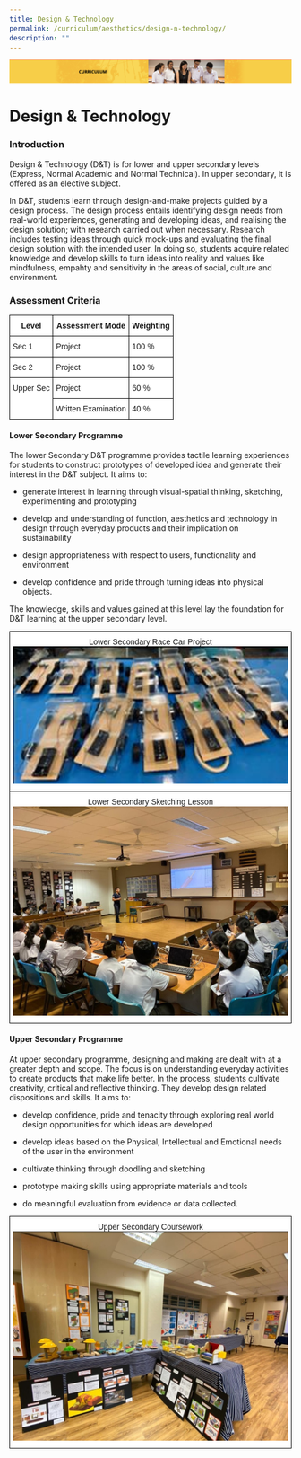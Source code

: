 ```yaml
---
title: Design & Technology
permalink: /curriculum/aesthetics/design-n-technology/
description: ""
---
```

![](/images/Curriculum.png)

Design & Technology
===================

### Introduction

Design & Technology (D&T) is for lower and upper secondary levels (Express, Normal Academic and Normal Technical). In upper secondary, it is offered as an elective subject.

  

In D&T, students learn through design-and-make projects guided by a design process. The design process entails identifying design needs from real-world experiences, generating and developing ideas, and realising the design solution; with research carried out when necessary. Research includes testing ideas through quick mock-ups and evaluating the final design solution with the intended user. In doing so, students acquire related knowledge and develop skills to turn ideas into reality and values like mindfulness, empahty and sensitivity in the areas of social, culture and environment.

### Assessment Criteria

<style type="text/css">
.tg  {border-collapse:collapse;border-spacing:0;}
.tg td{border-color:black;border-style:solid;border-width:1px;font-family:Arial, sans-serif;font-size:14px;
  overflow:hidden;padding:10px 5px;word-break:normal;}
.tg th{border-color:black;border-style:solid;border-width:1px;font-family:Arial, sans-serif;font-size:14px;
  font-weight:normal;overflow:hidden;padding:10px 5px;word-break:normal;}
.tg .tg-9hzb{background-color:#FFF;font-weight:bold;text-align:center;vertical-align:top}
.tg .tg-dgl5{background-color:#FFF;font-weight:bold;text-align:left;vertical-align:top}
.tg .tg-ktyi{background-color:#FFF;text-align:left;vertical-align:top}
</style>
<table class="tg">
<thead>
  <tr>
    <th class="tg-9hzb">Level</th>
    <th class="tg-9hzb">Assessment Mode</th>
    <th class="tg-dgl5">Weighting</th>
  </tr>
</thead>
<tbody>
  <tr>
    <td class="tg-ktyi">Sec 1</td>
    <td class="tg-ktyi">Project</td>
    <td class="tg-ktyi">100 %</td>
  </tr>
  <tr>
    <td class="tg-ktyi">Sec 2</td>
    <td class="tg-ktyi">Project</td>
    <td class="tg-ktyi">100 %</td>
  </tr>
  <tr>
    <td class="tg-ktyi" rowspan="2">Upper Sec </td>
    <td class="tg-ktyi">Project</td>
    <td class="tg-ktyi">60 %</td>
  </tr>
  <tr>
    <td class="tg-ktyi">Written Examination</td>
    <td class="tg-ktyi">40 %</td>
  </tr>
</tbody>
</table>

#### Lower Secondary Programme

The lower Secondary D&T programme provides tactile learning experiences for students to construct prototypes of developed idea and generate their interest in the D&T subject. It aims to:  

  

*   generate interest in learning through visual-spatial thinking, sketching, experimenting and prototyping  
    
*   develop and understanding of function, aesthetics and technology in design through everyday products and their implication on sustainability  
*   design appropriateness with respect to users, functionality and environment
*   develop confidence and pride through turning ideas into physical objects.

The knowledge, skills and values gained at this level lay the foundation for D&T learning at the upper secondary level.

<style type="text/css">
.tg  {border-collapse:collapse;border-spacing:0;}
.tg td{border-color:black;border-style:solid;border-width:1px;font-family:Arial, sans-serif;font-size:14px;
  overflow:hidden;padding:10px 5px;word-break:normal;}
.tg th{border-color:black;border-style:solid;border-width:1px;font-family:Arial, sans-serif;font-size:14px;
  font-weight:normal;overflow:hidden;padding:10px 5px;word-break:normal;}
.tg .tg-7yig{background-color:#FFF;text-align:center;vertical-align:top}
</style>
<table class="tg">
<thead>
  <tr>
    <th class="tg-7yig">Lower Secondary Race Car Project<br><img src="/images/DnT2.jpg" style="width:100%"></th>
  </tr>
</thead>
<tbody>
  <tr>
    <td class="tg-7yig">Lower Secondary Sketching Lesson<br><img src="/images/DnT3.jpg" style="width:100%"></td>
  </tr>
</tbody>
</table>

#### Upper Secondary Programme

At upper secondary programme, designing and making are dealt with at a greater depth and scope. The focus is on understanding everyday activities to create products that make life better. In the process, students cultivate creativity, critical and reflective thinking. They develop design related dispositions and skills. It aims to:

*   develop confidence, pride and tenacity through exploring real world design opportunities for which ideas are developed
    
*   develop ideas based on the Physical, Intellectual and Emotional needs of the user in the environment
    
*   cultivate thinking through doodling and sketching
    
*   prototype making skills using appropriate materials and tools
    
*   do meaningful evaluation from evidence or data collected.



<style type="text/css">
.tg  {border-collapse:collapse;border-spacing:0;}
.tg td{border-color:black;border-style:solid;border-width:1px;font-family:Arial, sans-serif;font-size:14px;
  overflow:hidden;padding:10px 5px;word-break:normal;}
.tg th{border-color:black;border-style:solid;border-width:1px;font-family:Arial, sans-serif;font-size:14px;
  font-weight:normal;overflow:hidden;padding:10px 5px;word-break:normal;}
.tg .tg-7yig{background-color:#FFF;text-align:center;vertical-align:top}
</style>
<table class="tg">
<thead>
  <tr>
    <td class="tg-7yig">Upper Secondary Coursework<br><img src="/images/DnT4.jpg" style="width:100%"></td>
  </tr>
</thead>
</table>